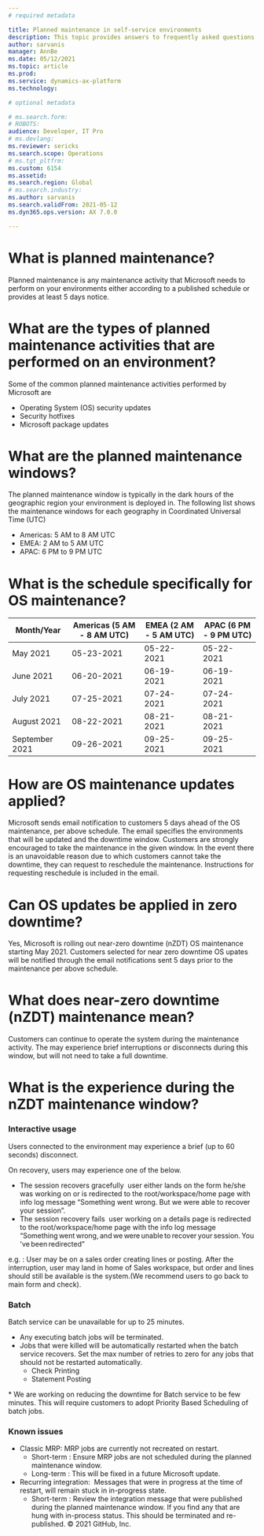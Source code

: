 ```yaml
---
# required metadata

title: Planned maintenance in self-service environments
description: This topic provides answers to frequently asked questions about the Microsoft planned maintenance in self-service environments.
author: sarvanis
manager: AnnBe
ms.date: 05/12/2021
ms.topic: article
ms.prod: 
ms.service: dynamics-ax-platform
ms.technology: 

# optional metadata

# ms.search.form: 
# ROBOTS: 
audience: Developer, IT Pro
# ms.devlang: 
ms.reviewer: sericks
ms.search.scope: Operations
# ms.tgt_pltfrm: 
ms.custom: 6154
ms.assetid: 
ms.search.region: Global
# ms.search.industry: 
ms.author: sarvanis
ms.search.validFrom: 2021-05-12
ms.dyn365.ops.version: AX 7.0.0

---
```

# What is planned maintenance?
Planned maintenance is any maintenance activity that Microsoft needs to perform on your environments either according to a published schedule or provides at least 5 days notice.

# What are the types of planned maintenance activities that are performed on an environment?
Some of the common planned maintenance activities performed by Microsoft are
- Operating System (OS) security updates
- Security hotfixes
- Microsoft package updates

# What are the planned maintenance windows?
The planned maintenance window is typically in the dark hours of the geographic region your environment is deployed in. The following list shows the maintenance windows for each geography in Coordinated Universal Time (UTC)
- Americas: 5 AM to 8 AM UTC
- EMEA: 2 AM to 5 AM UTC
- APAC: 6 PM to 9 PM UTC

# What is the schedule specifically for OS maintenance?
Month/Year | Americas (5 AM - 8 AM UTC) | EMEA (2 AM - 5 AM UTC) | APAC (6 PM - 9 PM UTC)
---------- | -------------------------- | ---------------------- | ----------------------
May 2021 | 05-23-2021 | 05-22-2021 | 05-22-2021
June 2021 | 06-20-2021 | 06-19-2021 | 06-19-2021
July 2021 | 07-25-2021 | 07-24-2021 | 07-24-2021
August 2021 | 08-22-2021 | 08-21-2021 | 08-21-2021
September 2021 | 09-26-2021 | 09-25-2021 | 09-25-2021

# How are OS maintenance updates applied?
Microsoft sends email notification to customers 5 days ahead of the OS maintenance, per above schedule. The email specifies the environments that will be updated and the downtime window. Customers are strongly encouraged to take the maintenance in the given window. In the event there is an unavoidable reason due to which customers cannot take the downtime, they can request to reschedule the maintenance. Instructions for requesting reschedule is included in the email.

# Can OS updates be applied in zero downtime?
Yes, Microsoft is rolling out near-zero downtime (nZDT) OS maintenance starting May 2021. Customers selected for near zero downtime OS upates will be notified through the email notifications sent 5 days prior to the maintenance per above schedule. 

# What does near-zero downtime (nZDT) maintenance mean?
Customers can continue to operate the system during the maintenance activity. The may experience brief interruptions or disconnects during this window, but will not need to take a full downtime.

# What is the experience during the nZDT maintenance window?
### Interactive usage
Users connected to the environment may experience a brief (up to 60 seconds) disconnect.

On recovery, users may experience one of the below.
- The session recovers gracefully  user either lands on the form he/she was working on or is redirected to the root/workspace/home page with info log message “Something went wrong. But we were able to recover your session”. 
- The session recovery fails  user working on a details page is redirected to the root/workspace/home page with the info log message “Something went wrong, and we were unable to recover your session. You've been redirected”

e.g. : User may be on a sales order creating lines or posting. After the interruption, user may land in home of Sales workspace, but order and lines should still be available is the system.(We recommend users to go back to main form and check).

### Batch
Batch service can be unavailable for up to 25 minutes.
- Any executing batch jobs will be terminated.
- Jobs that were killed will be automatically restarted when the batch service recovers. Set the max number of retries to zero for any jobs that should not be restarted automatically.
  - Check Printing 
  - Statement Posting

* We are working on reducing the downtime for Batch service to be few minutes. This will require customers to adopt Priority Based Scheduling of batch jobs.

### Known issues
- Classic MRP: MRP jobs are currently not recreated on restart.
  - Short-term : Ensure MRP jobs are not scheduled during the planned maintenance window.
  - Long-term : This will be fixed in a future Microsoft update.
- Recurring integration:  Messages that were in progress at the time of restart, will remain stuck in in-progress state.
  - Short-term : Review the integration message that were published during the planned maintenance window. If you find any that are hung with in-process status. This should be terminated and re-published.
© 2021 GitHub, Inc.
